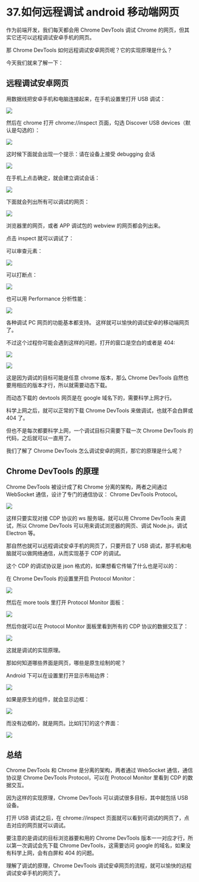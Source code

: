 # 37.如何远程调试 android  移动端网页

作为前端开发，我们每天都会用 Chrome DevTools 调试 Chrome 的网页，但其实它还可以远程调试安卓手机的网页。

那 Chrome DevTools 如何远程调试安卓网页呢？它的实现原理是什么？

今天我们就来了解一下：

## 远程调试安卓网页

用数据线把安卓手机和电脑连接起来，在手机设置里打开 USB 调试：

![](./images/fb7dabea802a54d038f37e2316cbb929.webp )

然后在 chrome 打开 chrome://inspect 页面，勾选 Discover USB devices（默认是勾选的）：

![](./images/13e6fcd8aceeca5ba8c98535063e7112.webp )

这时候下面就会出现一个提示：请在设备上接受 debugging 会话

![](./images/2cc601836bb4c2c536710a3179dc1fb3.webp )

在手机上点击确定，就会建立调试会话：

![](./images/99c8b084a4abe59ddc0501723e1ed705.webp )

下面就会列出所有可以调试的网页：

![](./images/3f2d1e9a99556144b30dd25a88baa05f.webp )

浏览器里的网页，或者 APP 调试包的 webview 的网页都会列出来。

点击 inspect 就可以调试了：

可以审查元素：

![](./images/36b4de52bda8390d05b13f5eb472737b.webp )

可以打断点：

![](./images/bfed629fa72f7a42194dfefed3c09540.webp )

也可以用 Performance 分析性能：

![](./images/461121b406767558ffd064e3eb2c8a05.webp )

各种调试 PC 网页的功能基本都支持。
这样就可以愉快的调试安卓的移动端网页了。

不过这个过程你可能会遇到这样的问题，打开的窗口是空白的或者是 404:

![](./images/81f0ad6f58034091b5215c998e9b15ba.webp )

![](./images/8a8546c283b30b51f8593dbbfb72342a.webp )

这是因为调试的目标可能是任意 chrome 版本，那么 Chrome DevTools 自然也要用相应的版本才行，所以就需要动态下载。

而动态下载的 devtools 网页是在 google 域名下的，需要科学上网才行。

科学上网之后，就可以正常的下载 Chrome DevTools 来做调试，也就不会白屏或 404 了。

但也不是每次都要科学上网，一个调试目标只需要下载一次 Chrome DevTools 的代码，之后就可以一直用了。

我们了解了 Chrome DevTools 怎么调试安卓的网页，那它的原理是什么呢？

## Chrome DevTools 的原理

Chrome DevTools 被设计成了和 Chrome 分离的架构，两者之间通过 WebSocket 通信，设计了专门的通信协议： Chrome DevTools Protocol。

![](./images/455f1a28a7b9d2ce08666b56e7430447.webp )

这样只要实现对接 CDP 协议的 ws 服务端，就可以用 Chrome DevTools 来调试，所以 Chrome DevTools 可以用来调试浏览器的网页、调试 Node.js，调试 Electron 等。

那自然也就可以远程调试安卓手机的网页了，只要开启了 USB 调试，那手机和电脑就可以做网络通信，从而实现基于 CDP 的调试。

这个 CDP 的调试协议是 json 格式的，如果想看它传输了什么也是可以的：

在 Chrome DevTools 的设置里开启 Protocol Monitor：

![](./images/c885178d03c21aebe7309688e9dd63db.webp )

然后在 more tools 里打开 Protocol Monitor 面板：

![](./images/6b3c5385b570b276fe062ed23a69de9e.webp )

然后你就可以在 Protocol Monitor 面板里看到所有的 CDP 协议的数据交互了：

![](./images/a4af481309d29c88ad193b24cedb153c.webp )

这就是调试的实现原理。

那如何知道哪些界面是网页，哪些是原生绘制的呢？

Android 下可以在设置里打开显示布局边界：

![](./images/3ef1061e4d9100ae33ba32965d901e85.webp )

如果是原生的组件，就会显示边框：

![](./images/e588c5f542af572a08ebd16f9978a301.webp )

而没有边框的，就是网页。比如钉钉的这个界面：

![](./images/023476d101b92604aa4cb00413b050f3.webp )

## 总结

Chrome DevTools 和 Chrome 是分离的架构，两者通过 WebSocket 通信，通信协议是 Chrome DevTools Protocol，可以在 Protocol Monitor 里看到 CDP 的数据交互。

因为这样的实现原理，Chrome DevTools 可以调试很多目标，其中就包括 USB 设备。

打开 USB 调试之后，在 chrome://inspect 页面就可以看到可调试的网页了，点击对应的网页就可以调试。

要注意的是调试的目标浏览器要和用的 Chrome DevTools 版本一一对应才行，所以第一次调试会先下载 Chrome DevTools，这需要访问 google 的域名，如果没有科学上网，会有白屏和 404 的问题。

理解了调试的原理，Chrome DevTools 调试安卓网页的流程，就可以愉快的远程调试安卓手机的网页了。
